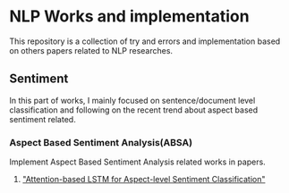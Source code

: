 # NLP Works and implementation

This repository is a collection of try and errors and implementation based on others papers related to NLP researches.

## Sentiment

In this part of works, I mainly focused on sentence/document level
classification and following on the recent trend about aspect based sentiment
related.

### Aspect Based Sentiment Analysis(ABSA)

Implement Aspect Based Sentiment Analysis related works in papers.

1. ["Attention-based LSTM for Aspect-level Sentiment Classification"](http://aclweb.org/anthology/D16-1058)

